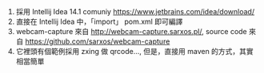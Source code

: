 1. 採用 Intellij Idea 14.1 comuniy https://www.jetbrains.com/idea/download/
2. 直接在 Intellij Idea 中，「import」 pom.xml 即可編譯
3. webcam-capture 來自 http://webcam-capture.sarxos.pl/, 
   source code 來自 https://github.com/sarxos/webcam-capture
4. 它裡頭有個範例採用 zxing 做 qrcode..., 但是，直接用 maven 的方式，其實相當簡單
